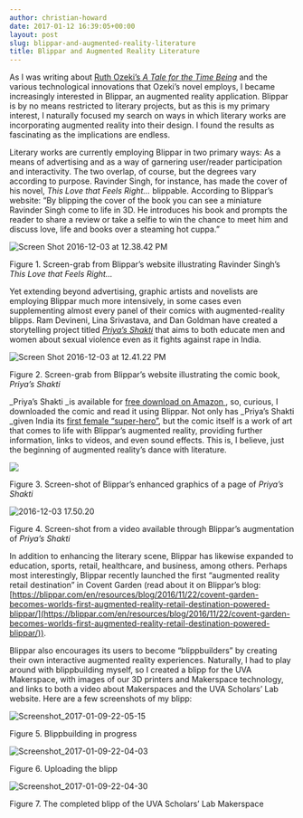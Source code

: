 ```yaml
---
author: christian-howard
date: 2017-01-12 16:39:05+00:00
layout: post
slug: blippar-and-augmented-reality-literature
title: Blippar and Augmented Reality Literature
---
```


As I was writing about [Ruth Ozeki’s _A Tale for the Time Being_](http://scholarslab.org/digital-humanities/hybrid-literature-ruth-ozekis-a-tale-for-the-time-being/) and the various technological innovations that Ozeki’s novel employs, I became increasingly interested in Blippar, an augmented reality application. Blippar is by no means restricted to literary projects, but as this is my primary interest, I naturally focused my search on ways in which literary works are incorporating augmented reality into their design. I found the results as fascinating as the implications are endless.

Literary works are currently employing Blippar in two primary ways: As a means of advertising and as a way of garnering user/reader participation and interactivity. The two overlap, of course, but the degrees vary according to purpose. Ravinder Singh, for instance, has made the cover of his novel, _This Love that Feels Right…_ blippable. According to Blippar’s website: “By blipping the cover of the book you can see a miniature Ravinder Singh come to life in 3D. He introduces his book and prompts the reader to share a review or take a selfie to win the chance to meet him and discuss love, life and books over a steaming hot cuppa.”



![Screen Shot 2016-12-03 at 12.38.42 PM](http://static.scholarslab.org/wp-content/uploads/2017/01/Screen-Shot-2016-12-03-at-12.38.42-PM-300x220.png)

Figure 1. Screen-grab from Blippar’s website illustrating Ravinder Singh’s _This Love that Feels Right…_



Yet extending beyond advertising, graphic artists and novelists are employing Blippar much more intensively, in some cases even supplementing almost every panel of their comics with augmented-reality blipps. Ram Devineni, Lina Srivastava, and Dan Goldman have created a storytelling project titled [_Priya’s Shakti_](http://www.priyashakti.com/) that aims to both educate men and women about sexual violence even as it fights against rape in India.



![Screen Shot 2016-12-03 at 12.41.22 PM](http://static.scholarslab.org/wp-content/uploads/2017/01/Screen-Shot-2016-12-03-at-12.41.22-PM-300x226.png)

Figure 2. Screen-grab from Blippar’s website illustrating the comic book, _Priya’s Shakti_



_Priya’s Shakti _is available for [free download on Amazon ](https://www.amazon.com/Priyas-Shakti-Ram-Devineni-ebook/dp/B00Q1YQWUG), so, curious, I downloaded the comic and read it using Blippar. Not only has _Priya’s Shakti _given India its [first female “super-hero”](http://www.bbc.com/news/world-asia-india-30288173), but the comic itself is a work of art that comes to life with Blippar’s augmented reality, providing further information, links to videos, and even sound effects. This is, I believe, just the beginning of augmented reality’s dance with literature.



![](http://static.scholarslab.org/wp-content/uploads/2017/01/2016-12-03-17.49.55-e1484256439261-229x300.png)

Figure 3. Screen-shot of Blippar’s enhanced graphics of a page of _Priya’s Shakti_



![2016-12-03 17.50.20](http://static.scholarslab.org/wp-content/uploads/2017/01/2016-12-03-17.50.20-e1484256535722-300x170.png)

Figure 4. Screen-shot from a video available through Blippar’s augmentation of _Priya’s Shakti_



In addition to enhancing the literary scene, Blippar has likewise expanded to education, sports, retail, healthcare, and business, among others. Perhaps most interestingly, Blippar recently launched the first “augmented reality retail destination” in Covent Garden (read about it on Blippar’s blog: [https://blippar.com/en/resources/blog/2016/11/22/covent-garden-becomes-worlds-first-augmented-reality-retail-destination-powered-blippar/](https://blippar.com/en/resources/blog/2016/11/22/covent-garden-becomes-worlds-first-augmented-reality-retail-destination-powered-blippar/)).

Blippar also encourages its users to become “blippbuilders” by creating their own interactive augmented reality experiences. Naturally, I had to play around with blippbuilding myself, so I created a blipp for the UVA Makerspace, with images of our 3D printers and Makerspace technology, and links to both a video about Makerspaces and the UVA Scholars’ Lab website. Here are a few screenshots of my blipp:



![Screenshot_2017-01-09-22-05-15](http://static.scholarslab.org/wp-content/uploads/2017/01/Screenshot_2017-01-09-22-05-15-e1484256610611-250x300.png)

Figure 5. Blippbuilding in progress



![Screenshot_2017-01-09-22-04-03](http://static.scholarslab.org/wp-content/uploads/2017/01/Screenshot_2017-01-09-22-04-03-e1484256645143-300x169.png)

Figure 6. Uploading the blipp



![Screenshot_2017-01-09-22-04-30](http://static.scholarslab.org/wp-content/uploads/2017/01/Screenshot_2017-01-09-22-04-30-e1484256687975-300x263.png)

Figure 7. The completed blipp of the UVA Scholars’ Lab Makerspace
